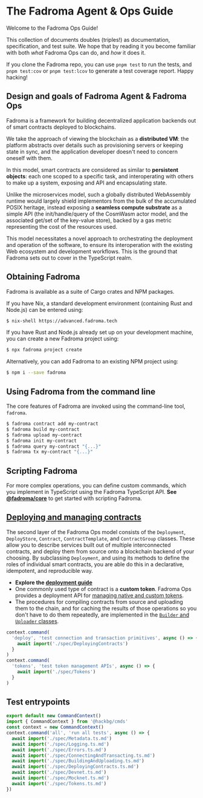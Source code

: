 # The Fadroma Agent & Ops Guide

Welcome to the Fadroma Ops Guide!

This collection of documents doubles (triples!) as documentation, specification,
and test suite. We hope that by reading it you become familiar with both *what*
Fadroma Ops can do, and *how* it does it.

If you clone the Fadroma repo, you can use `pnpm test` to run the tests,
and `pnpm test:cov` or `pnpm test:lcov` to generate a test coverage report. Happy hacking!

## Design and goals of Fadroma Agent & Fadroma Ops

Fadroma is a framework for building decentralized application backends
out of smart contracts deployed to blockchains.

We take the approach of viewing the blockchain as a **distributed VM**:
the platform abstracts over details such as provisioning servers or keeping state in sync,
and the application developer doesn't need to concern oneself with them.

In this model, smart contracts are considered as similar to **persistent objects**:
each one scoped to a specific task, and interoperating with others to make up a system,
exposing and API and encapsulating state.

Unlike the microservices model, such a globally distributed WebAssembly runtime
would largely shield implementors from the bulk of the accumulated POSIX heritage,
instead exposing a **seamless compute substrate** as a simple API 
(the init/handle/query of the CosmWasm actor model, and the associated get/set
of the key-value store), backed by a gas metric representing the cost of the resources used.

This model necessitates a novel approach to orchestrating the deployment and operation
of the software, to ensure its interoperation with the existing Web ecosystem
and development workflows. This is the ground that Fadroma sets out to cover
in the TypeScript realm.

## Obtaining Fadroma

Fadroma is available as a suite of Cargo crates and NPM packages.

If you have Nix, a standard development environment (containing Rust and Node.js)
can be entered using:

```sh
$ nix-shell https://advanced.fadroma.tech
```

If you have Rust and Node.js already set up on your development machine,
you can create a new Fadroma project using:

```sh
$ npx fadroma project create
```

Alternatively, you can add Fadroma to an existing NPM project using:

```sh
$ npm i --save fadroma
```

## Using Fadroma from the command line

The core features of Fadroma are invoked using the command-line tool, `fadroma`.

```sh
$ fadroma contract add my-contract
$ fadroma build my-contract
$ fadroma upload my-contract
$ fadroma init my-contract
$ fadroma query my-contract "{...}"
$ fadroma tx my-contract "{...}"
```

## Scripting Fadroma

For more complex operations, you can define custom commands, which you implement in TypeScript
using the Fadroma TypeScript API. **See [@fadroma/core](packages/core/Core.spec.ts.md)** to get
started with scripting Fadroma.

## [Deploying and managing contracts](./spec/DeployingContracts.ts.md)

The second layer of the Fadroma Ops model consists of the `Deployment`, `DeployStore`,
`Contract`, `ContractTemplate`, and `ContractGroup` classes. These allow you to describe
services built out of multiple interconnected contracts, and deploy them from source onto
a blockchain backend of your choosing. By subclassing `Deployment`, and using its methods to define
the roles of individual smart contracts, you are able do this in a declarative, idempotent, and
reproducible way.

* **Explore the [deployment guide](./spec/DeployingContracts.ts.md)**
* One commonly used type of contract is a **custom token**. Fadroma Ops provides
  a deployment API for [managing native and custom tokens](./spec/Tokens.ts.md).
* The procedures for compiling contracts from source and uploading them to the chain,
  and for caching the results of those operations so you don't have to do them repeatedly,
  are implemented in the [`Builder` and `Uploader` classes](./spec/BuildingAndUploading.ts.md).

```typescript
context.command(
  'deploy', 'test connection and transaction primitives', async () => {
    await import('./spec/DeployingContracts')
  }
)
context.command(
  'tokens', 'test token management APIs', async () => {
    await import('./spec/Tokens')
  }
)
```

## Test entrypoints

```typescript
export default new CommandContext()
import { CommandContext } from '@hackbg/cmds'
const context = new CommandContext()
context.command('all', 'run all tests', async () => {
  await import('./spec/Metadata.ts.md')
  await import('./spec/Logging.ts.md')
  await import('./spec/Errors.ts.md')
  await import('./spec/ConnectingAndTransacting.ts.md')
  await import('./spec/BuildingAndUploading.ts.md')
  await import('./spec/DeployingContracts.ts.md')
  await import('./spec/Devnet.ts.md')
  await import('./spec/Mocknet.ts.md')
  await import('./spec/Tokens.ts.md')
})
```
